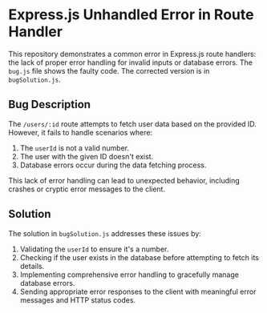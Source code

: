 # Express.js Unhandled Error in Route Handler

This repository demonstrates a common error in Express.js route handlers: the lack of proper error handling for invalid inputs or database errors.  The `bug.js` file shows the faulty code.  The corrected version is in `bugSolution.js`.

## Bug Description

The `/users/:id` route attempts to fetch user data based on the provided ID.  However, it fails to handle scenarios where:

1. The `userId` is not a valid number.
2. The user with the given ID doesn't exist.
3. Database errors occur during the data fetching process.

This lack of error handling can lead to unexpected behavior, including crashes or cryptic error messages to the client.

## Solution

The solution in `bugSolution.js` addresses these issues by:

1. Validating the `userId` to ensure it's a number.
2. Checking if the user exists in the database before attempting to fetch its details.
3. Implementing comprehensive error handling to gracefully manage database errors.
4. Sending appropriate error responses to the client with meaningful error messages and HTTP status codes.